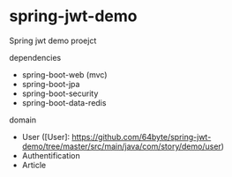 # spring-jwt-demo

Spring jwt demo proejct

dependencies
- spring-boot-web (mvc)
- spring-boot-jpa
- spring-boot-security
- spring-boot-data-redis

domain
- User ([User]: https://github.com/64byte/spring-jwt-demo/tree/master/src/main/java/com/story/demo/user)
- Authentification
- Article
